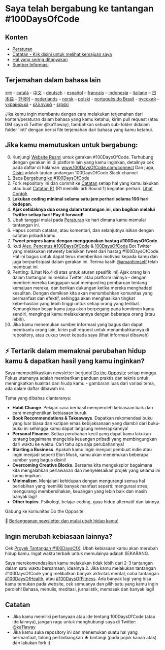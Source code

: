 # Saya telah bergabung ke tantangan #100DaysOfCode

## Konten

* [Peraturan](rules.md)
* [Catatan - Klik disini untuk melihat kemajuan saya](log.md)
* [Hal yang sering ditanyakan](FAQ.md)
* [Sumber Informasi](resources.md)

## Terjemahan dalam bahasa lain
[বাংলা](intl/bn/README.md) - [català](intl/ca/README.md) - [中文](intl/ch/README.md) - [deutsch](intl/de/README.md) - [español](intl/es/README.md) – [français](intl/fr/FAQ-fr.md) – [indonesia](intl/id/README.md) – [italiano](intl/it/README.md) – [日本語](intl/ja/README.md) - [한국어](intl/ko/README-ko.md) – [nederlands](intl/nl/README.md) – [norsk](intl/no/README.md) –  [polski](intl/pl/README.md) - [português do Brasil](intl/pt-br/LEIAME.md) - [русский](intl/ru/README-ru.md) – [українська](intl/ua/README-ua.md) - [ελληνικά](intl/el/README.md) - [srpski](intl/sr/README-sr.md)

Jika kamu ingin membantu dengan cara melakukan terjemahan dari konten/peraturan dalam bahasa yang kamu ketahui, kirim pull request (atau DM saya di Twitter @ka11away), tambahkan sebuah sub-folder didalam folder 'intl' dengan berisi file terjemahan dari bahasa yang kamu ketahui.

## Jika kamu memutuskan untuk bergabung:

0.  Kunjungi [Website Resmi](http://100daysofcode.com/) untuk gerakan #100DaysOfCode. Terhubung dengan gerakan ini di platform lain yang kamu inginkan, detailnya cek pada daftar di halaman: www.100DaysOfCode.com/connect
    Dan juga, [Disini](https://join.slack.com/t/100xcode/shared_invite/zt-gaxsv2fp-N8ORl8wxsOF3rHaXgavMLA) adalah tautan undangan 100DaysOfCode Slack channel
1.  Baca [Bergabung ke #100DaysOfCode](https://medium.freecodecamp.com/join-the-100daysofcode-556ddb4579e4)
2.  Fork repository ini dan commit ke [Catatan](log.md) setiap hal yang kamu lakukan atau buat [Catatan R1](r1-log.md) (R1 memiliki arti Round 1) kegiatan perhari. [Lihat Contoh](https://github.com/Kallaway/100-days-kallaway-log).
3.  **Lakukan coding minimal selama satu jam perhari selama 100 hari kedepan.**
4.  **Ajak setidaknya dua orang dalam tantangan ini, dan bagikan melalui Twitter setiap hari! Pay it forward!**
5.  Ubah tanggal mulai pada [Peraturan](rules.md) ke hari dimana kamu memulai tantangan ini.
6.  Hapus contoh catatan, atau komentari, dan selanjutnya isikan dengan catatan pribadi kamu.
7.  **Tweet progres kamu dengan menggunakan hastag #100DaysOfCode.**
8.  Ikuti [Alex, Pencetus #100DaysOfCode](https://twitter.com/ka11away) & [100DaysOfCode](https://twitter.com/_100DaysOfCode) Bot Twitter yang melakukan retweety berisikan tweet dari hastag #100DaysOfCode. Hal ini bagus untuk dapat terus memberikan motivasi kepada kamu dan juga berpartisipasi dalam gerakan ini. Terima kasih [@amanhimself](https://twitter.com/amanhimself) telah membuat ini. 
9.  Penting: (Lihat No.4 di atas untuk aturan spesifik ini) Ajak orang lain dalam tantangan ini melalui Twitter atau platform lainnya - dengan memberi mereka tanggapan saat memposting pembaruan tentang kemajuan mereka, dan berikan dukungan ketika mereka menghadapi kesulitan. Dengan demikian kita akan menumbuhkan komunitas yang bermanfaat dan efektif, sehingga akan menghasilkan tingkat keberhasilan yang lebih tinggi untuk setiap orang yang terlibat. Kemungkinan besar kamu juga akan berpegang pada komitmen kamu sendiri, mengingat kamu melakukannya dengan beberapa orang (atau lebih). 
10.  Jika kamu menemukan sumber informasi yang bagus dan dapat membantu orang lain, kirim pull request untuk menambahkannya di repository, atau cukup tweet kepada saya (lihat informasi dibawah)

## ⚡ Tertarik dalam memaknai perubahan hidup kamu & dapatkan hasil yang kamu inginkan?

Saya mempublikasikan newsletter berjudul [Do the Opposite](https://dotheopposite.substack.com/) setiap minggu. Fokus utamanya adalah memberikan panduan praktis dan teknis untuk meningkatkan kualitas dari hiudp kamu - gambaran luas dari variasi tema, ada dalam daftar dibawah ini.

Tema yang dibahas diantaranya:
- **Habit Change**. Pelajari cara berhasil memperoleh kebiasaan baik dan cara menghentikan kebiasaan buruk. 
- **Book Recommendations & Takeaways**. Dapatkan rekomendasi buku yang luar biasa dan kutipan emas kebijaksanaan yang diambil dari buku-buku ini sehingga kamu dapat langsung menerapkannya!
- **Personal Finance**. Setiap perubahan kecil yang dapat kamu lakukan tentang bagaimana mengelola keuangan pribadi yang membingungkan dari waktu ke waktu. Cari tahu apa saja perubahannya! 
- **Starting a Business**. Apakah kamu ingin menjadi pembuat indie atau ingin menjadi seperti Elon Musk, kamu akan menemukan beberapa sumber yang bagus disini!
- **Overcoming Creative Blocks**. Bersama kita mengeksplor bagaimana kita mengalahkan perlawanan dan menyelesaikan projek yang selama ini kamu impikan.
- **Minimalism**. Menjalani kehidupan dengan mengurangi semua hal berlebihan yang memiliki banyak manfaat seperti: mengurasi stres, mengurangi membersihakan, keuangan yang lebih baik dan masih banyak lagi!
- **Other topics**. Psikologi, belajar coding, gaya hidup alternatif dan lainnya.

Gabung ke komunitas Do the Opposite 

💌 [Berlangganan newsletter dan mulai ubah hidup kamu!](https://dotheopposite.substack.com/)


## Ingin merubah kebiasaan lainnya?

Cek [Proyek Tantangan #100DaysOfX](http://100daysofx.com/). Ubah kebiasaan kamu akan merubah hidup kamu. Ingat waktu terbaik untuk memulainya adalah SEKARANG.

Saya merekomendasikan kamu melakukan tidak lebih dari 2-3 tantangan dalam satu waktu bersamaan, idealnya 2. Jika kamu melakukan tantangan #100DaysOfCode yang melibatkan banyak aktivitas mental, coba tantangan [#100DaysOfHealth](http://100daysofx.com/where-x-is/health/), atau [#100DaysOfFitness](http://100daysofx.com/challenges/). Ada banyak lagi yang bisa kamu temukan pada website, cek semuanya dan pilih satu yang kamu ingin peroleh! Bahasa, menulis, meditasi, jurnalistik, memasak dan banyak lagi!

## Catatan

* Jika kamu memiliki pertanyaan atau ide tentang 100DaysOfCode (atau ide lainnya), jangan ragu untuk menghubungi saya di Twitter: [@ka11away](https://twitter.com/ka11away)
* Jika kamu suka repository ini dan menemukan suatu hal yang bermanfaat, tolong pertimbangkan &#9733; bintangi (pada pojok kanan atas) dan lakukan fork :)
